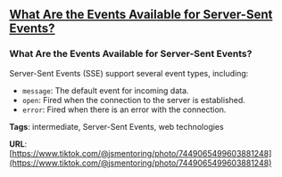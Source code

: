 ## [What Are the Events Available for Server-Sent Events?](#what-are-the-events-available-for-server-sent-events)

### What Are the Events Available for Server-Sent Events?

Server-Sent Events (SSE) support several event types, including:
- `message`: The default event for incoming data.
- `open`: Fired when the connection to the server is established.
- `error`: Fired when there is an error with the connection.

**Tags**: intermediate, Server-Sent Events, web technologies

**URL**: [https://www.tiktok.com/@jsmentoring/photo/7449065499603881248](https://www.tiktok.com/@jsmentoring/photo/7449065499603881248)
